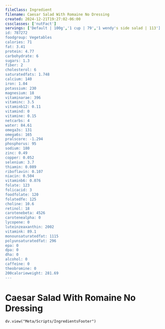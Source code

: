 ```yaml
---
fileClass: Ingredient
filename: Caesar Salad With Romaine No Dressing
created: 2024-12-21T19:27:02-06:00
cssclasses: ['nutFact']
servings: ['Default | 100g','1 cup | 79','1 wendy's side salad | 113']
id: 787272
foodgroup: Vegetables
calories: 71
fat: 3.41
protein: 4.77
carbohydrate: 6
sugars: 1.3
fiber: 2
cholesterol: 6
saturatedfats: 1.748
calcium: 140
iron: 1.04
potassium: 230
magnesium: 18
vitaminarae: 396
vitaminc: 3.5
vitaminb12: 0.11
vitamind: 0
vitamine: 0.15
netcarbs: 4
water: 84.61
omega3s: 131
omega6s: 165
pralscore: -1.294
phosphorus: 95
sodium: 180
zinc: 0.49
copper: 0.052
selenium: 3.7
thiamin: 0.089
riboflavin: 0.107
niacin: 0.504
vitaminb6: 0.076
folate: 123
folicacid: 3
foodfolate: 120
folatedfe: 125
choline: 10.6
retinol: 18
carotenebeta: 4526
carotenealpha: 0
lycopene: 0
luteinzeaxanthin: 2002
vitamink: 89.1
monounsaturatedfat: 1115
polyunsaturatedfat: 296
epa: 0
dpa: 0
dha: 0
alcohol: 0
caffeine: 0
theobromine: 0
200calorieweight: 281.69
---
```


# Caesar Salad With Romaine No Dressing

```dataviewjs
dv.view("Meta/Scripts/IngredientsFooter")
```